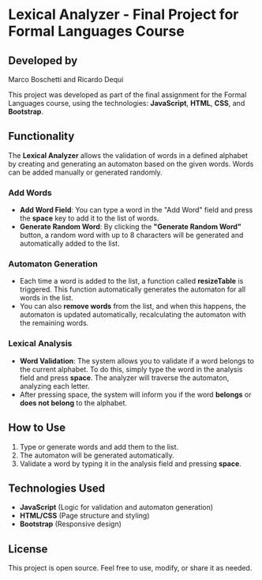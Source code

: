 # Lexical Analyzer - Final Project for Formal Languages Course

## Developed by
Marco Boschetti and Ricardo Dequi

This project was developed as part of the final assignment for the Formal Languages course, using the technologies: **JavaScript**, **HTML**, **CSS**, and **Bootstrap**.

## Functionality

The **Lexical Analyzer** allows the validation of words in a defined alphabet by creating and generating an automaton based on the given words. Words can be added manually or generated randomly.

### Add Words

- **Add Word Field**: You can type a word in the "Add Word" field and press the **space** key to add it to the list of words.
- **Generate Random Word**: By clicking the **"Generate Random Word"** button, a random word with up to 8 characters will be generated and automatically added to the list.

### Automaton Generation

- Each time a word is added to the list, a function called **resizeTable** is triggered. This function automatically generates the automaton for all words in the list.
- You can also **remove words** from the list, and when this happens, the automaton is updated automatically, recalculating the automaton with the remaining words.

### Lexical Analysis

- **Word Validation**: The system allows you to validate if a word belongs to the current alphabet. To do this, simply type the word in the analysis field and press **space**. The analyzer will traverse the automaton, analyzing each letter.
- After pressing space, the system will inform you if the word **belongs** or **does not belong** to the alphabet.

## How to Use

1. Type or generate words and add them to the list.
2. The automaton will be generated automatically.
3. Validate a word by typing it in the analysis field and pressing **space**.

## Technologies Used

- **JavaScript** (Logic for validation and automaton generation)
- **HTML/CSS** (Page structure and styling)
- **Bootstrap** (Responsive design)
  
## License

This project is open source. Feel free to use, modify, or share it as needed.
